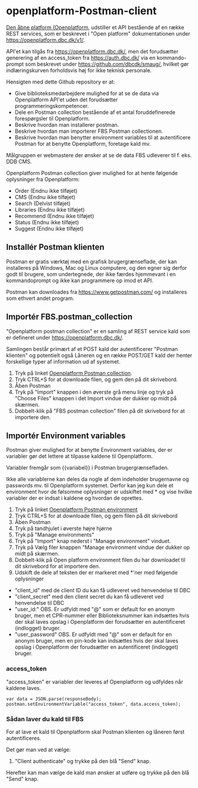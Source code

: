 # openplatform-Postman-client

[Den åbne platform (Openplatform](https://openplatform.dbc.dk/), udstiller et API bestående af en række REST services, som er beskrevet i "Open platform" dokumentationen under https://openplatform.dbc.dk/v1/.

API'et kan tilgås fra https://openplatform.dbc.dk/, men det forudsætter generering af en access_token fra https://auth.dbc.dk/ via en kommando-prompt som beskrevet under https://github.com/dbcdk/smaug/, hvilket gør indlæringskurven forholdsvis høj for ikke teknisk personale.

Hensigten med dette Github repository er at:
* Give biblioteksmedarbejdere mulighed for at se de data via Openplatform API'et uden det forudsætter programmeringskompetencer.
* Dele en Postman collection bestående af et antal foruddefinerede forespørgsler til Openplatform.
* Beskrive hvordan man installerer postman.
* Beskrive hvordan man importerer FBS Postman collectionen.
* Beskrive hvordan man benytter environment variables til at autentificere Postman for at benytte Openplatform, foretage kald mv.

Målgruppen er webmastere der ønsker at se de data FBS udleverer til f. eks. DDB CMS.

Openplatform Postman collection giver mulighed for at hente følgende oplysninger fra Openplatform:

* Order (Endnu ikke tilføjet)
* CMS (Endnu ikke tilføjet)
* Search (Delvist tilføjet)
* Libraries (Endnu ikke tilføjet)
* Recommend (Endnu ikke tilføjet)
* Status (Endnu ikke tilføjet)
* Suggest (Endnu ikke tilføjet)

## Installér Postman klienten

Postman er gratis værktøj med en grafisk brugergrænseflade, der kan installeres på Windows, Mac og Linux computere, og den egner sig derfor godt til brugere, som undertegnede, der ikke færdes hjemmevant i en kommandoprompt og ikke kan programmere op imod et API.

Postman kan downloades fra https://www.getpostman.com/ og installeres som ethvert andet program.

## Importér FBS.postman_collection

"Openplatform postman collection" er en samling af REST service kald som er defineret under https://openplatform.dbc.dk/.

Samlingen består primært af et POST kald der autentificerer "Postman klienten" og potentielt også Låneren og en række POST/GET kald der henter forskellige typer af information ud af systemet. 

1. Tryk på linket [Openplatform Postman collection](https://raw.githubusercontent.com/rolfmadsen/openplatform-Postman-client/master/Openplatform.postman_collection.json).
2. Tryk CTRL+S for at downloade filen, og gem den på dit skrivebord.
3. Åben Postman
4. Tryk på "Import" knappen i den øverste grå menu linje og tryk på "Choose Files" knappen i det Import vindue der dukker op midt på skærmen.
5. Dobbelt-klik på "FBS postman collection" filen på dit skrivebord for at importere den.

## Importér Environment variables

Postman giver mulighed for at benytte Environment variables, der er variabler gør det lettere at tilpasse kaldene til Openplatform.

Variabler fremgår som {{variabel}} i Postman brugergrænsefladen.

Ikke alle variablerne kan deles da nogle af dem indeholder brugernavne og passwords mv. til Openplatform systemet.
Derfor kan jeg kun dele et environment hvor de følsomme oplysninger er udskiftet med * og vise hvilke variabler der er indsat i kaldene og hvordan de oprettes.

1. Tryk på linket [Openplatform Postman environment](https://raw.githubusercontent.com/rolfmadsen/openplatform-Postman-client/master/Openplatform.postman_environment.json)
2. Tryk CTRL+S for at downloade filen, og gem filen på dit skrivebord
3. Åben Postman
4. Tryk på tandhjulet i øverste højre hjørne
5. Tryk på "Manage environments"
6. Tryk på "Import" knap nederst i "Manage environment" vinduet.
7. Tryk på Vælg filer knappen "Manage environment vindue der dukker op midt på skærmen.
8. Dobbelt-klik på Open platform environment filen du har downloadet til dit skrivebord for at importere den.
10. Udskift de dele af teksten der er markeret med \*'ner med følgende oplysninger 
  * "client_id" med de client ID du kan få udleveret ved henvendelse til DBC
  * "client_secret" med den client secret du kan få udleveret ved henvendelse til DBC
  * "user_id:" OBS. Er udfyldt med "@" som er default for en anonym bruger, men et CPR-nummer eller Biblioteksnummer kan indsættes hvis der skal laves opslag i Openplatform der forudsætter en autentificeret (indlogget) bruger.
  * "user_password" OBS. Er udfyldt med "@" som er default for en anonym bruger, men en pin-kode kan indsættes hvis der skal laves opslag i Openplatform der forudsætter en autentificeret (indlogget) bruger.

### access_token

"access_token" er variabler der leveres af Openplatform og udfyldes når kaldene laves.

```
var data = JSON.parse(responseBody);
postman.setEnvironmentVariable("access_token", data.access_token);
```

### Sådan laver du kald til FBS

For at lave et kald til Openplatform skal Postman klienten og låneren først autentificeres. 

Det gør man ved at vælge:
1. "Client authenticate" og trykke på den blå "Send" knap.

Herefter kan man vælge de kald man ønsker at udføre og trykke på den blå "Send" knap.
